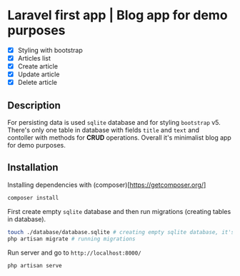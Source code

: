 # Laravel first app | Blog app for demo purposes

- [x] Styling with bootstrap
- [x] Articles list
- [x] Create article
- [x] Update article
- [x] Delete article 

## Description

For persisting data is used `sqlite` database and for styling `bootstrap` v5. <br>
There's only one table in database with fields `title` and `text` and <br>
contoller with methods for **CRUD** operations. Overall it's minimalist blog app for demo purposes.

## Installation

Installing dependencies with (composer)[https://getcomposer.org/]

```bash
composer install 
```

First create empty `sqlite` database and then run migrations (creating tables in database). 

```bash
touch ./database/database.sqlite # creating empty sqlite database, it's just empty text file
php artisan migrate # running migrations
```

Run server and go to `http://localhost:8000/`
```bash
php artisan serve
```